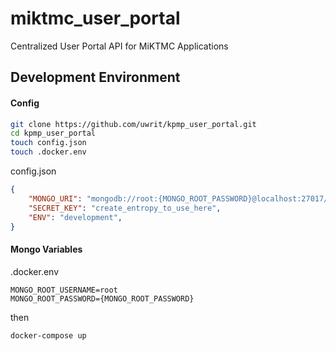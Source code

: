 # miktmc_user_portal
Centralized User Portal API for MiKTMC Applications


## Development Environment
#### Config
```sh
git clone https://github.com/uwrit/kpmp_user_portal.git
cd kpmp_user_portal
touch config.json
touch .docker.env
```

config.json
```json
{
    "MONGO_URI": "mongodb://root:{MONGO_ROOT_PASSWORD}@localhost:27017/kpmp?authSource=admin",
    "SECRET_KEY": "create_entropy_to_use_here",
    "ENV": "development",
}
```

#### Mongo Variables
.docker.env
```env
MONGO_ROOT_USERNAME=root
MONGO_ROOT_PASSWORD={MONGO_ROOT_PASSWORD}
```
then

`docker-compose up`
